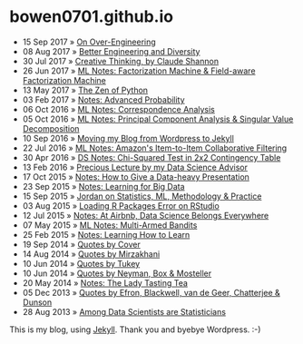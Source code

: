 # bowen0701.github.io

- 15 Sep 2017 » [On Over-Engineering](https://bowen0701.github.io/blog/2017/09/15/over-engineering)
- 08 Aug 2017 » [Better Engineering and Diversity](https://bowen0701.github.io/blog/2017/08/08/better-engineering-and-diversity)
- 30 Jul 2017 » [Creative Thinking, by Claude Shannon](https://bowen0701.github.io/blog/2017/07/30/creative-thinking-shannon)
- 26 Jun 2017 » [ML Notes: Factorization Machine & Field-aware Factorization Machine](https://bowen0701.github.io/blog/2017/06/26/ml-fm-ffm)
- 13 May 2017 » [The Zen of Python](https://bowen0701.github.io/blog/2017/05/13/zen-python)
- 03 Feb 2017 » [Notes: Advanced Probability](https://bowen0701.github.io/blog/2017/02/03/adv-prob)
- 06 Oct 2016 » [ML Notes: Correspondence Analysis](https://bowen0701.github.io/blog/2016/10/06/ml-corranal)
- 05 Oct 2016 » [ML Notes: Principal Component Analysis & Singular Value Decomposition](https://bowen0701.github.io/blog/2016/10/05/ml-pca-svd)
- 10 Sep 2016 » [Moving my Blog from Wordpress to Jekyll](https://bowen0701.github.io/blog/2016/09/10/github-jekyll-blog)
- 22 Jul 2016 » [ML Notes: Amazon's Item-to-Item Collaborative Filtering](https://bowen0701.github.io/blog/2016/07/22/ml-amazon-item2itemCF)
- 30 Apr 2016 » [DS Notes: Chi-Squared Test in 2x2 Contingency Table](https://bowen0701.github.io/blog/2016/04/30/ds-chi-squared-test)
- 13 Feb 2016 » [Precious Lecture by my Data Science Advisor](https://bowen0701.github.io/blog/2016/02/13/data-science-advisor)
- 17 Oct 2015 » [Notes: How to Give a Data-heavy Presentation](https://bowen0701.github.io/blog/2015/10/17/data-heavy-present)
- 23 Sep 2015 » [Notes: Learning for Big Data](https://bowen0701.github.io/blog/2015/09/23/learn-for-big-data)
- 15 Sep 2015 » [Jordan on Statistics, ML, Methodology & Practice](https://bowen0701.github.io/blog/2015/09/15/jordan)
- 03 Aug 2015 » [Loading R Packages Error on RStudio](https://bowen0701.github.io/blog/2015/08/03/rstudio-error)
- 12 Jul 2015 » [Notes: At Airbnb, Data Science Belongs Everywhere](https://bowen0701.github.io/blog/2015/07/12/airbnb-data-science)
- 07 May 2015 » [ML Notes: Multi-Armed Bandits](https://bowen0701.github.io/blog/2015/05/07/ml-multi-arm-bandit)
- 25 Feb 2015 » [Notes: Learning How to Learn](https://bowen0701.github.io/blog/2015/02/25/learn-to-learn)
- 19 Sep 2014 » [Quotes by Cover](https://bowen0701.github.io/blog/2014/09/19/cover)
- 14 Aug 2014 » [Quotes by Mirzakhani](https://bowen0701.github.io/blog/2014/08/14/mirzakhani)
- 10 Jun 2014 » [Quotes by Tukey](https://bowen0701.github.io/blog/2014/06/10/tukey)
- 10 Jun 2014 » [Quotes by Neyman, Box & Mosteller](https://bowen0701.github.io/blog/2014/06/10/neyman-box-mosteller)
- 20 May 2014 » [Notes: The Lady Tasting Tea](https://bowen0701.github.io/blog/2014/05/20/lady-tasting-tea)
- 05 Dec 2013 » [Quotes by Efron, Blackwell, van de Geer, Chatterjee & Dunson](https://bowen0701.github.io/blog/2013/12/05/efron-blackwell-vandegeer-chatterjee-dunson)
- 28 Aug 2013 » [Among Data Scientists are Statisticians](https://bowen0701.github.io/blog/2013/08/28/data-scientist-statistician)

This is my blog, using [Jekyll](jekyll.com). Thank you and byebye Wordpress. :-)
